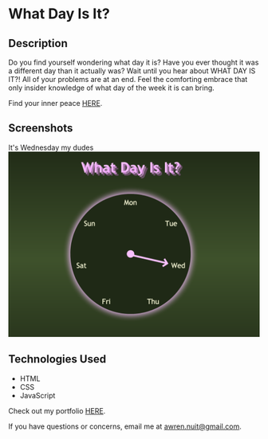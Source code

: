 # What Day Is It?

## Description

Do you find yourself wondering what day it is? Have you ever thought it was a different day than it actually was? Wait until you hear about WHAT DAY IS IT?! All of your problems are at an end. Feel the comforting embrace that only insider knowledge of what day of the week it is can bring.

Find your inner peace [HERE](https://omg-what-day-is-it.web.app/).

## Screenshots

It's Wednesday my dudes <br />
<img src=images/clock.png width="600" alt="main page with day of the week clock" />

## Technologies Used

- HTML
- CSS
- JavaScript

Check out my portfolio [HERE](http://awrennuit.com/).

If you have questions or concerns, email me at awren.nuit@gmail.com.
